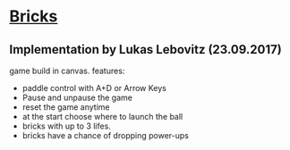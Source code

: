 
# [Bricks](https://lukaslebo.github.io/Bricks)

## Implementation by Lukas Lebovitz (23.09.2017)

game build in canvas. features: 

- paddle control with A+D or Arrow Keys
- Pause and unpause the game
- reset the game anytime
- at the start choose where to launch the ball
- bricks with up to 3 lifes. 
- bricks have a chance of dropping power-ups

